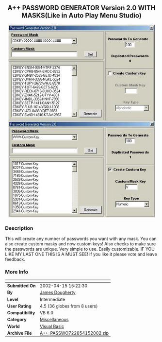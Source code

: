 ﻿<div align="center">

## A\+\+ PASSWORD GENERATOR Version 2\.0 WITH MASKS\(Like in Auto Play Menu Studio\)

<img src="PIC2002415153389628.jpg">
</div>

### Description

This will create any number of passwords you want with any mask. You can also create custom masks and now custom keys! Also checks to make sure the passwords are unique. Very simple to use. Easily customizable. IF YOU LIKE MY LAST ONE THIS IS A MUST SEE! If you like it please vote and leave feedback.
 
### More Info
 


<span>             |<span>
---                |---
**Submitted On**   |2002-04-15 15:22:30
**By**             |[James Dougherty](https://github.com/Planet-Source-Code/PSCIndex/blob/master/ByAuthor/james-dougherty.md)
**Level**          |Intermediate
**User Rating**    |4.5 (36 globes from 8 users)
**Compatibility**  |VB 6\.0
**Category**       |[Miscellaneous](https://github.com/Planet-Source-Code/PSCIndex/blob/master/ByCategory/miscellaneous__1-1.md)
**World**          |[Visual Basic](https://github.com/Planet-Source-Code/PSCIndex/blob/master/ByWorld/visual-basic.md)
**Archive File**   |[A\+\+\_PASSWO722854152002\.zip](https://github.com/Planet-Source-Code/james-dougherty-a-password-generator-version-2-0-with-masks-like-in-auto-play-menu-studio__1-33840/archive/master.zip)








